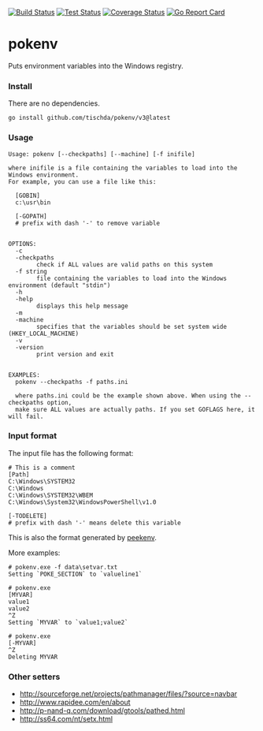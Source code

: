 ﻿[![Build Status](https://github.com/tischda/pokenv/actions/workflows/build.yml/badge.svg)](https://github.com/tischda/pokenv/actions/workflows/build.yml)
[![Test Status](https://github.com/tischda/pokenv/actions/workflows/test.yml/badge.svg)](https://github.com/tischda/pokenv/actions/workflows/test.yml)
[![Coverage Status](https://coveralls.io/repos/tischda/pokenv/badge.svg)](https://coveralls.io/r/tischda/pokenv)
[![Go Report Card](https://goreportcard.com/badge/github.com/tischda/pokenv)](https://goreportcard.com/report/github.com/tischda/pokenv)

# pokenv

Puts environment variables into the Windows registry.

### Install

There are no dependencies.

~~~
go install github.com/tischda/pokenv/v3@latest
~~~

### Usage

~~~
Usage: pokenv [--checkpaths] [--machine] [-f inifile]

where inifile is a file containing the variables to load into the Windows environment.
For example, you can use a file like this:

  [GOBIN]
  c:\usr\bin

  [-GOPATH]
  # prefix with dash '-' to remove variable


OPTIONS:
  -c
  -checkpaths
        check if ALL values are valid paths on this system
  -f string
        file containing the variables to load into the Windows environment (default "stdin")
  -h
  -help
        displays this help message
  -m
  -machine
        specifies that the variables should be set system wide (HKEY_LOCAL_MACHINE)
  -v
  -version
        print version and exit


EXAMPLES:
  pokenv --checkpaths -f paths.ini

  where paths.ini could be the example shown above. When using the --checkpaths option,
  make sure ALL values are actually paths. If you set GOFLAGS here, it will fail.
~~~

### Input format

The input file has the following format:

~~~
# This is a comment
[Path]
C:\Windows\SYSTEM32
C:\Windows
C:\Windows\SYSTEM32\WBEM
C:\Windows\System32\WindowsPowerShell\v1.0

[-TODELETE]
# prefix with dash '-' means delete this variable
~~~

This is also the format generated by [peekenv](https://github.com/tischda/peekenv).

More examples:

~~~
# pokenv.exe -f data\setvar.txt
Setting `POKE_SECTION` to `valueline1`

# pokenv.exe
[MYVAR]
value1
value2
^Z
Setting `MYVAR` to `value1;value2`

# pokenv.exe
[-MYVAR]
^Z
Deleting MYVAR
~~~


### Other setters

* http://sourceforge.net/projects/pathmanager/files/?source=navbar
* http://www.rapidee.com/en/about
* http://p-nand-q.com/download/gtools/pathed.html
* http://ss64.com/nt/setx.html
